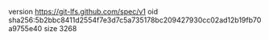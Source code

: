 version https://git-lfs.github.com/spec/v1
oid sha256:5b2bbc8411d2554f7e3d7c5a735178bc209427930cc02ad12b19fb70a9755e40
size 3268
